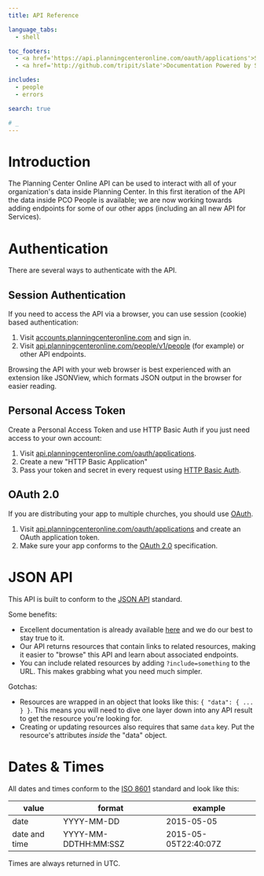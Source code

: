 ```yaml
---
title: API Reference

language_tabs:
  - shell

toc_footers:
  - <a href='https://api.planningcenteronline.com/oauth/applications'>Sign Up for an Authentication Key</a>
  - <a href='http://github.com/tripit/slate'>Documentation Powered by Slate</a>

includes:
  - people
  - errors

search: true

# _
---
```


# Introduction

The Planning Center Online API can be used to interact with all of your organization's data inside Planning Center. In this first iteration of the API the data inside PCO People is available; we are now working towards adding endpoints for some of our other apps (including an all new API for Services).

# Authentication

There are several ways to authenticate with the API.

## Session Authentication

If you need to access the API via a browser, you can use session (cookie) based authentication:

1. Visit [accounts.planningcenteronline.com](https://accounts.planningcenteronline.com) and sign in.
2. Visit [api.planningcenteronline.com/people/v1/people](https://api.planningcenteronline.com/people/v1/people)
   (for example) or other API endpoints.

Browsing the API with your web browser is best experienced with an extension like JSONView, which formats
JSON output in the browser for easier reading.

## Personal Access Token

Create a Personal Access Token and use HTTP Basic Auth if you just need access to your own account:

1. Visit [api.planningcenteronline.com/oauth/applications](https://api.planningcenteronline.com/oauth/applications).
2. Create a new "HTTP Basic Application"
3. Pass your token and secret in every request using [HTTP Basic Auth](https://en.wikipedia.org/wiki/Basic_access_authentication).

## OAuth 2.0

If you are distributing your app to multiple churches, you should use [OAuth](https://en.wikipedia.org/wiki/OAuth).

1. Visit [api.planningcenteronline.com/oauth/applications](https://api.planningcenteronline.com/oauth/applications)
   and create an OAuth application token.
2. Make sure your app conforms to the [OAuth 2.0](http://oauth.net/2/) specification.

# JSON API

This API is built to conform to the [JSON API](http://jsonapi.org/) standard.

Some benefits:

* Excellent documentation is already available [here](http://jsonapi.org/format/) and we do our best to stay true to it.
* Our API returns resources that contain links to related resources, making it easier to "browse" this API and learn about associated endpoints.
* You can include related resources by adding `?include=something` to the URL. This makes grabbing what you need much simpler.

Gotchas:

* Resources are wrapped in an object that looks like this: `{ "data": { ... } }`.
  This means you will need to dive one layer down into any API result to get the resource you're looking for.
* Creating or updating resources also requires that same `data` key. Put the resource's attributes _inside_ the "data" object.

# Dates & Times

All dates and times conform to the [ISO 8601](https://en.wikipedia.org/wiki/ISO_8601) standard and look like this:

| value         | format               | example              |
| ------------- | -------------------- | -------------------- |
| date          | YYYY-MM-DD           | 2015-05-05           |
| date and time | YYYY-MM-DDTHH:MM:SSZ | 2015-05-05T22:40:07Z |

<aside class='info'>Times are always returned in UTC.</aside>
